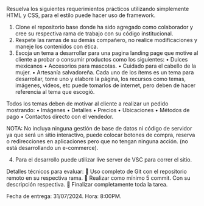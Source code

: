 Resuelva los siguientes requerimientos prácticos utilizando simplemente HTML y CSS, para el estilo puede hacer uso de framework.

1.	Clone el repositorio base donde ha sido agregado como colaborador y cree su respectiva rama de trabajo con su código institucional.
2.	Respete las ramas de su demás compañero, no realice modificaciones y maneje los contenidos con ética.
3.	Escoja un tema a desarrollar para una pagina landing page que motive al cliente a probar o consumir productos como los siguientes:
•	Dulces mexicanos
•	Accesorios para mascotas.
•	Cuidado para el cabello de la mujer.
•	Artesanía salvadoreña.
Cada uno de los ítems es un tema para desarrollar, tome uno y elabore la página, los recursos como temas, imágenes, videos, etc puede tomarlos de internet, pero deben de hacer referencia al tema que escogió.

Todos los temas deben de motivar al cliente a realizar un pedido mostrando:
•	Imágenes
•	Detalles
•	Precios
•	Ubicaciones
•	Métodos de pago
•	Contactos directo con el vendedor.

NOTA: No incluya ninguna gestión de base de datos ni código de servidor ya que será un sitio interactivo, puede colocar botones de compra, reserva o redirecciones en aplicaciones pero que no tengan ninguna acción. (no está desarrollando un e-commerce).

4.	Para el desarrollo puede utilizar live server de VSC para correr el sitio.

Detalles técnicos para evaluar:
	Uso completo de Git con el repositorio remoto en su respectiva rama.
	Realizar como mínimo 5 commit. Con su descripción respectiva.
	Finalizar completamente toda la tarea.

Fecha de entrega: 31/07/2024.  Hora: 8:00PM.
